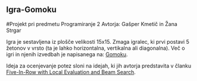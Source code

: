## Igra-Gomoku
#Projekt pri predmetu Programiranje 2
Avtorja: Gašper Kmetič in Žana Strgar

Igra je sestavljena iz plošče velikosti 15x15. Zmaga igralec, ki prvi postavi 5 žetonov v vrsto (ta je lahko horizontalna, vertikalna ali diagonalna). Več o igri in njenih izvedbah je napisanega na: [Gomoku](https://en.wikipedia.org/wiki/Gomoku). 

Ideja za ocenjevanje potez sloni na idejah, ki jih avtorja predstavita v članku [Five-In-Row with Local Evaluation and Beam Search](https://courses.cs.washington.edu/courses/cse573/04au/Project/mini1/JA/report.pdf).
